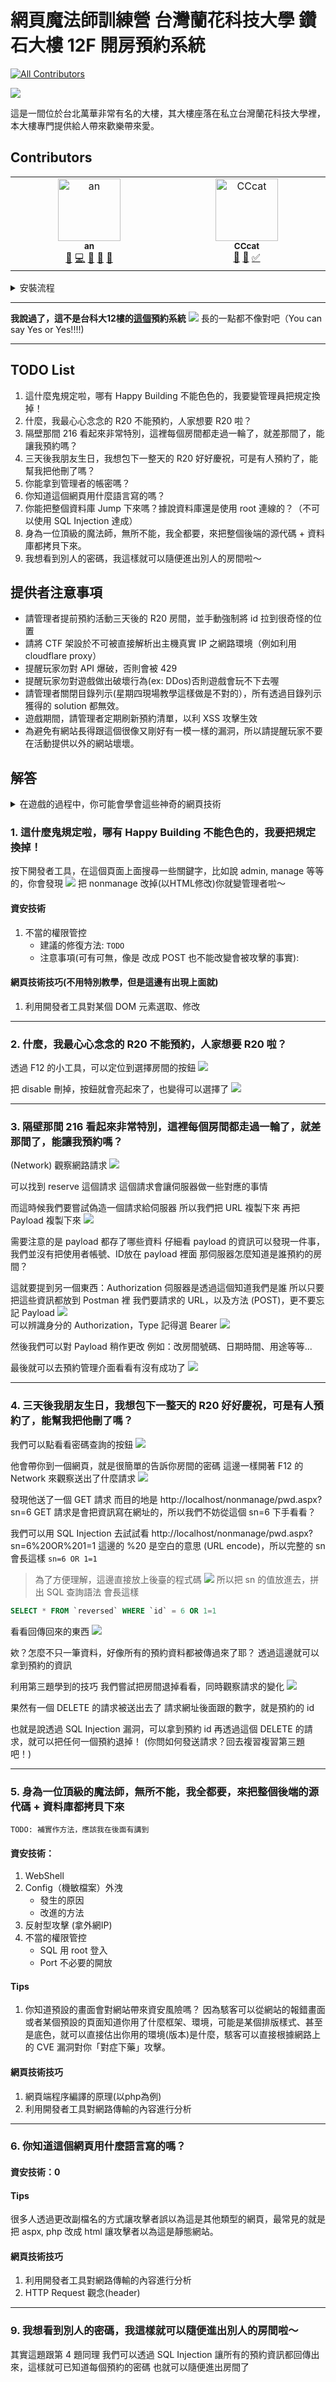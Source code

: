 # 網頁魔法師訓練營 台灣蘭花科技大學 鑽石大樓 12F 開房預約系統
<!-- ALL-CONTRIBUTORS-BADGE:START - Do not remove or modify this section -->
[![All Contributors](https://img.shields.io/badge/all_contributors-2-orange.svg?style=flat-square)](#contributors-)
<!-- ALL-CONTRIBUTORS-BADGE:END -->

![](https://hackmd.io/_uploads/HJZE1lLv3.png)

這是一間位於台北萬華非常有名的大樓，其大樓座落在私立台灣蘭花科技大學裡，本大樓專門提供給人帶來歡樂帶來愛。

## Contributors
<!-- ALL-CONTRIBUTORS-LIST:START - Do not remove or modify this section -->
<!-- prettier-ignore-start -->
<!-- markdownlint-disable -->
<table>
  <tbody>
    <tr>
      <td align="center" valign="top" width="14.28%"><a href="https://github.com/zhian66"><img src="https://avatars.githubusercontent.com/u/50503333?v=4?s=100" width="100px;" alt="an"/><br /><sub><b>an</b></sub></a><br /><a href="https://github.com/ChengHung-Wang/HappyBuilding-IB12F-Hack/commits?author=zhian66" title="Documentation">📖</a> <a href="https://github.com/ChengHung-Wang/HappyBuilding-IB12F-Hack/commits?author=zhian66" title="Code">💻</a> <a href="#data-zhian66" title="Data">🔣</a> <a href="#ideas-zhian66" title="Ideas, Planning, & Feedback">🤔</a> <a href="#research-zhian66" title="Research">🔬</a></td>
      <td align="center" valign="top" width="14.28%"><a href="https://github.com/CCcat8059"><img src="https://avatars.githubusercontent.com/u/55608737?v=4?s=100" width="100px;" alt="CCcat"/><br /><sub><b>CCcat</b></sub></a><br /><a href="https://github.com/ChengHung-Wang/HappyBuilding-IB12F-Hack/commits?author=CCcat8059" title="Documentation">📖</a> <a href="#research-CCcat8059" title="Research">🔬</a> <a href="#tutorial-CCcat8059" title="Tutorials">✅</a></td>
    </tr>
  </tbody>
</table>

<!-- markdownlint-restore -->
<!-- prettier-ignore-end -->

<!-- ALL-CONTRIBUTORS-LIST:END -->
<!-- markdownlint-disable -->

<!-- markdownlint-restore -->
<!-- prettier-ignore-end -->

<!-- ALL-CONTRIBUTORS-LIST:END -->

<details>
    <summary>安裝流程</summary>

#### 1. 把 [此專案](https://github.com/ChengHung-Wang/HappyBuilding-IB12F-Hack) clone 下來
#### 2. 下載 xampp，並把專案內所有檔案丟到 xampp/htdocs
![](https://hackmd.io/_uploads/HkYzhZMD3.png)
#### 3. 開啟 apache server 服務
(windows)
![](https://hackmd.io/_uploads/SyK9p-fD2.png)

查看 localhost 有沒有東西，如果有的話應該要顯示
(沒報錯一片空白連登入的表單都沒有表示你的報錯沒開)
![](https://hackmd.io/_uploads/H1Tdhvpwh.png)


#### 4. 下載 mySQL，並創建 ntust_ctf 資料庫 (conn.php)，以及開啟 mySQL 服務
>如果你的 root 的密碼不是預設的話，請至 conn.php 修改

>如何開啟/關閉 MySQL 服務 (windows)
```shell
net start MySQL80
net stop MySQL80
```

如果成功開啟服務的話(也就是可以連到資料庫)
就可以看到以下畫面
![](https://hackmd.io/_uploads/r1GG0bGDn.png)

#### 5. 複製 .env
請到 ntust-ctf\ 裡，把 .env.example 複製一份出來
並把複製出來的那一份重新命名成 `.env`

> 如果你的 mySQL root 的密碼不是預設
請到 .env 裡修改密碼



#### 6. 安裝 [php composer](https://getcomposer.org/)
> 請確保 php 有在環境變數裡 (在 CLI 打 php -v)

在 htdocs\ntust-ctf 裡開啟 cmd
![](https://hackmd.io/_uploads/HklJJfGDn.png)

依序輸入以下指令
```shell
composer install
php artisan key:generate
php artisan migrate
php artisan passport:install
```

- 如果遇到以下錯誤 (Reference: [stackoverflow](https://stackoverflow.com/questions/75050370/the-zip-extension-and-unzip-7z-commands-are-both-missing-skipping-in-windows))
  ![](https://hackmd.io/_uploads/HJtB1GGvn.png)
  請到 xampp\php\php.ini 去更改檔案的內容
  把 `;extension=zip` 改成 `extension=zip`
  - 如果遇到以下錯誤，請將參數增加
    ![](https://hackmd.io/_uploads/SJWg3MGP3.png)
      ```shell
      composer install --ignore-platform-req=ext-sodium
      ```


#### 7. 回到網頁確認
打開網頁，並嘗試登入 (帳密都是學號(英文字母大寫))
![](https://hackmd.io/_uploads/rJpnvMzwn.png)

如果登入失敗，請去下載 [Postman](https://www.postman.com/downloads/)
我們會需要對 API 直接進行 debug (請見本文最後一部分)
如果登入成功了，會出現以下畫面
![](https://hackmd.io/_uploads/HkFRvfGDn.png)


以下這行指令會遇到的奇怪錯誤
```shell
php artisan migrate
```

- zip error (windows)
  - php version limit
  - .htaccess file not work(forget set override permission)
  - server default home file

## 常見錯誤
### 有 error 但看不到錯誤訊息
到 xampp/etc/php.ini 檔案中，將 display error 設成 On

### 設定 php 環境變數
mac:
```shell
export XAMPP_HOME=/Applications/XAMPP
export PATH=${XAMPP_HOME}/bin:${PATH}
export PATH
```

是 bash 輸入
```shell
$ exec $SHELL -l;
```

是 zsh 輸入
```shell
$ echo $SHELL
```

確認環境路徑正確
```shell
$ which php
```

## 對 API debug
這是一個 .json 的檔案，請去下載 [這個資源](https://drive.google.com/file/d/1KeoGbIFxsWPl499PXkINn-amPl7L-dKY/view?usp=drive_link)
開啟 Postman 之後，找到 Workspace，並開啟 My Workspace
在左上角找到小小的 import 按鈕，我們需要匯入剛剛下載的 .json
匯入之後，就可以看到各種測試 API 的請求了
再來，看到最右邊的那排按鈕
![](https://hackmd.io/_uploads/HJyriGGDn.png)

點最上面那顆，我們需要新增 environment
<br>
![](https://hackmd.io/_uploads/ByrDoGzD3.png)
點集右上角的 Add

新增兩個變數 (**記得 ctrl+S 存檔**)
```
host:         http://localhost/ntust-ctf/public/
api_version:  api/v1/
```

完成之後請到右上角切換 environment
![](https://hackmd.io/_uploads/HJD2jMMDh.png)

再來就可以送請求給 API 了

</details>

----

**我說過了，這不是台科大12樓的[這個](http://140.118.104.125)預約系統**
![](https://hackmd.io/_uploads/HyV48lID3.png)
長的一點都不像對吧（You can say Yes or Yes!!!!)

---

## TODO List
1. 這什麼鬼規定啦，哪有 Happy Building 不能色色的，我要變管理員把規定換掉！
2. 什麼，我最心心念念的 R20 不能預約，人家想要 R20 啦？
3. 隔壁那間 216 看起來非常特別，這裡每個房間都走過一輪了，就差那間了，能讓我預約嗎？
4. 三天後我朋友生日，我想包下一整天的 R20 好好慶祝，可是有人預約了，能幫我把他刪了嗎？
5. 你能拿到管理者的帳密嗎？
6. 你知道這個網頁用什麼語言寫的嗎？
7. 你能把整個資料庫 Jump 下來嗎？據說資料庫還是使用 root 連線的？（不可以使用 SQL Injection 達成）
8. 身為一位頂級的魔法師，無所不能，我全都要，來把整個後端的源代碼 + 資料庫都拷貝下來。
9. 我想看到別人的密碼，我這樣就可以隨便進出別人的房間啦～

## 提供者注意事項
- 請管理者提前預約活動三天後的 R20 房間，並手動強制將 id 拉到很奇怪的位置
- 請將 CTF 架設於不可被直接解析出主機真實 IP 之網路環境（例如利用 cloudflare proxy）
- 提醒玩家勿對 API 爆破，否則會被 429
- 提醒玩家勿對遊戲做出破壞行為(ex: DDos)否則遊戲會玩不下去喔
- 請管理者關閉目錄列示(星期四現場教學這樣做是不對的），所有透過目錄列示獲得的 solution 都無效。
- 遊戲期間，請管理者定期刷新預約清單，以利 XSS 攻擊生效
- 為避免有網站長得跟這個很像又剛好有一模一樣的漏洞，所以請提醒玩家不要在活動提供以外的網站壞壞。

## 解答
<details>
    <summary>在遊戲的過程中，你可能會學會這些神奇的網頁技術</summary>

- 利用開發者工具對某個 DOM 元素選取、修改
- 利用開發者工具對網路傳輸的內容進行分析
- 自己發出 HTTP Request
- HTTP Request 觀念(header, auth授權資訊, body data, request method)
- 重整就刷新的網頁怎麼記住你的？
- 網頁端程序編譯的原理(以php為例)

</details>


### 1. 這什麼鬼規定啦，哪有 Happy Building 不能色色的，我要把規定換掉！
按下開發者工具，在這個頁面上面搜尋一些關鍵字，比如說 admin, manage 等等的，你會發現
![](https://hackmd.io/_uploads/rkl6YyID2.png)
把 nonmanage 改掉(以HTML修改)你就變管理者啦～

#### 資安技術
1. 不當的權限管控
    - 建議的修復方法: `TODO`
    - 注意事項(可有可無，像是 改成 POST 也不能改變會被攻擊的事實):


#### 網頁技術技巧(不用特別教學，但是這邊有出現上面就)
1. 利用開發者工具對某個 DOM 元素選取、修改


----


### 2. 什麼，我最心心念念的 R20 不能預約，人家想要 R20 啦？
透過 F12 的小工具，可以定位到選擇房間的按鈕
![](https://hackmd.io/_uploads/ByCBTkUD3.png)

把 disable 刪掉，按鈕就會亮起來了，也變得可以選擇了
![](https://hackmd.io/_uploads/H17K6kIDh.png)


----


### 3. 隔壁那間 216 看起來非常特別，這裡每個房間都走過一輪了，就差那間了，能讓我預約嗎？
(Network) 觀察網路請求
![](https://hackmd.io/_uploads/r1D8Ex8D2.png)

可以找到 reserve 這個請求
這個請求會讓伺服器做一些對應的事情

而這時候我們要嘗試偽造一個請求給伺服器
所以我們把 URL 複製下來
再把 Payload 複製下來
![](https://hackmd.io/_uploads/S1EnNe8Pn.png)

需要注意的是 payload 都存了哪些資料
仔細看 payload 的資訊可以發現一件事，我們並沒有把使用者帳號、ID放在 payload 裡面
那伺服器怎麼知道是誰預約的房間？

這就要提到另一個東西：Authorization
伺服器是透過這個知道我們是誰
所以只要把這些資訊都放到 Postman 裡
我們要請求的 URL，以及方法 (POST)，更不要忘記 Payload
![](https://hackmd.io/_uploads/B1qLBlLvh.png)
<br>
可以辨識身分的 Authorization，Type 記得選 Bearer
![](https://hackmd.io/_uploads/rknPrgUP3.png)

然後我們可以對 Payload 稍作更改
例如：改房間號碼、日期時間、用途等等...

最後就可以去預約管理介面看看有沒有成功了
![](https://hackmd.io/_uploads/B1zEIxLwh.png)


----


### 4. 三天後我朋友生日，我想包下一整天的 R20 好好慶祝，可是有人預約了，能幫我把他刪了嗎？
我們可以點看看密碼查詢的按鈕
![](https://hackmd.io/_uploads/B1zEIxLwh.png)

他會帶你到一個網頁，就是很簡單的告訴你房間的密碼
這邊一樣開著 F12 的 Network 來觀察送出了什麼請求
![](https://hackmd.io/_uploads/Bk-w5xIvn.png)

發現他送了一個 GET 請求
而目的地是 http://localhost/nonmanage/pwd.aspx?sn=6
GET 請求是會把資訊寫在網址的，所以我們不妨從這個 sn=6 下手看看？

我們可以用 SQL Injection 去試試看
http://localhost/nonmanage/pwd.aspx?sn=6%20OR%201=1
這邊的 %20 是空白的意思 (URL encode)，所以完整的 sn 會長這樣
`sn=6 OR 1=1`

> 為了方便理解，這邊直接放上後臺的程式碼
![](https://hackmd.io/_uploads/BJZPoe8v3.png)
所以把 sn 的值放進去，拼出 SQL 查詢語法
會長這樣
```sql
SELECT * FROM `reversed` WHERE `id` = 6 OR 1=1
```

看看回傳回來的東西
![](https://hackmd.io/_uploads/SkvGhxLw2.png)

欸？怎麼不只一筆資料，好像所有的預約資料都被傳過來了耶？
透過這邊就可以拿到預約的資訊

利用第三題學到的技巧
我們嘗試把房間退掉看看，同時觀察請求的變化
![](https://hackmd.io/_uploads/Hyyn3xUv2.png)

果然有一個 DELETE 的請求被送出去了
請求網址後面跟的數字，就是預約的 id

也就是說透過 SQL Injection 漏洞，可以拿到預約 id
再透過這個 DELETE 的請求，就可以把任何一個預約退掉！
(你問如何發送請求？回去複習複習第三題吧！)

----

### 5. 身為一位頂級的魔法師，無所不能，我全都要，來把整個後端的源代碼 + 資料庫都拷貝下來
`TODO: 補實作方法，應該我在後面有講到`

#### 資安技術：
1. WebShell
2. Config（機敏檔案）外洩
    - 發生的原因
    - 改進的方法
3. 反射型攻擊 (拿外網IP)
4. 不當的權限管控
    - SQL 用 root 登入
    - Port 不必要的開放

#### Tips
1. 你知道預設的畫面會對網站帶來資安風險嗎？
   因為駭客可以從網站的報錯畫面或者某個預設的頁面知道你用了什麼框架、環境，可能是某個排版樣式、甚至是底色，就可以直接估出你用的環境(版本)是什麼，駭客可以直接根據網路上的 CVE 漏洞對你「對症下藥」攻擊。

#### 網頁技術技巧
1. 網頁端程序編譯的原理(以php為例)
2. 利用開發者工具對網路傳輸的內容進行分析

----

### 6. 你知道這個網頁用什麼語言寫的嗎？

#### 資安技術：0

#### Tips
很多人透過更改副檔名的方式讓攻擊者誤以為這是其他類型的網頁，最常見的就是把 aspx, php 改成 html 讓攻擊者以為這是靜態網站。

#### 網頁技術技巧
1. 利用開發者工具對網路傳輸的內容進行分析
2. HTTP Request 觀念(header)

---

### 9. 我想看到別人的密碼，我這樣就可以隨便進出別人的房間啦～
其實這題跟第 4 題同理
我們可以透過 SQL Injection
讓所有的預約資訊都回傳出來，這樣就可已知道每個預約的密碼
也就可以隨便進出房間了
